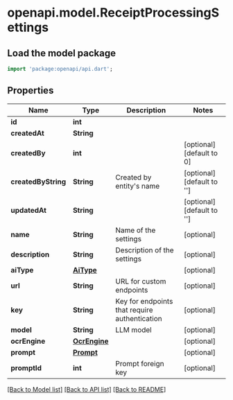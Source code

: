 # openapi.model.ReceiptProcessingSettings

## Load the model package
```dart
import 'package:openapi/api.dart';
```

## Properties
Name | Type | Description | Notes
------------ | ------------- | ------------- | -------------
**id** | **int** |  | 
**createdAt** | **String** |  | 
**createdBy** | **int** |  | [optional] [default to 0]
**createdByString** | **String** | Created by entity's name | [optional] [default to '']
**updatedAt** | **String** |  | [optional] [default to '']
**name** | **String** | Name of the settings | [optional] 
**description** | **String** | Description of the settings | [optional] 
**aiType** | [**AiType**](AiType.md) |  | [optional] 
**url** | **String** | URL for custom endpoints | [optional] 
**key** | **String** | Key for endpoints that require authentication | [optional] 
**model** | **String** | LLM model | [optional] 
**ocrEngine** | [**OcrEngine**](OcrEngine.md) |  | [optional] 
**prompt** | [**Prompt**](Prompt.md) |  | [optional] 
**promptId** | **int** | Prompt foreign key | [optional] 

[[Back to Model list]](../README.md#documentation-for-models) [[Back to API list]](../README.md#documentation-for-api-endpoints) [[Back to README]](../README.md)


